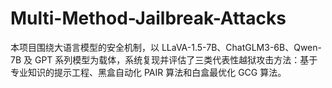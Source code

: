 # Multi-Method-Jailbreak-Attacks
本项目围绕大语言模型的安全机制，以 LLaVA-1.5-7B、ChatGLM3-6B、Qwen-7B 及 GPT 系列模型为载体，系统复现并评估了三类代表性越狱攻击方法：基于专业知识的提示工程、黑盒自动化 PAIR 算法和白盒最优化 GCG 算法。
